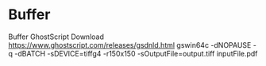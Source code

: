 # Buffer
Buffer 
GhostScript
Download https://www.ghostscript.com/releases/gsdnld.html
gswin64c -dNOPAUSE -q -dBATCH -sDEVICE=tiffg4 -r150x150 -sOutputFile=output.tiff inputFile.pdf

